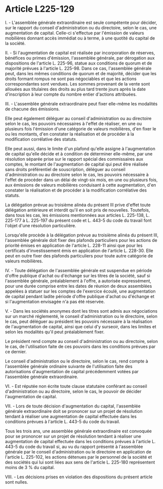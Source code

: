 # Article L225-129

I. - L'assemblée générale extraordinaire est seule compétente pour décider, sur le rapport du conseil d'administration ou du directoire, selon le cas, une augmentation de capital. Celle-ci s'effectue par l'émission de valeurs mobilières donnant accès immédiat ou à terme, à une quotité du capital de la société.

II. - Si l'augmentation de capital est réalisée par incorporation de réserves, bénéfices ou primes d'émission, l'assemblée générale, par dérogation aux dispositions de l'article L. 225-96, statue aux conditions de quorum et de majorité prévues à l'article L. 225-98. Dans ce cas, l'assemblée générale peut, dans les mêmes conditions de quorum et de majorité, décider que les droits formant rompus ne sont pas négociables et que les actions correspondantes sont vendues. Les sommes provenant de la vente sont allouées aux titulaires des droits au plus tard trente jours après la date d'inscription à leur compte du nombre entier d'actions attribuées.

III. - L'assemblée générale extraordinaire peut fixer elle-même les modalités de chacune des émissions.

Elle peut également déléguer au conseil d'administration ou au directoire selon le cas, les pouvoirs nécessaires à l'effet de réaliser, en une ou plusieurs fois l'émission d'une catégorie de valeurs mobilières, d'en fixer le ou les montants, d'en constater la réalisation et de procéder à la modification corrélative des statuts.

Elle peut aussi, dans le limite d'un plafond qu'elle assigne à l'augmentation de capital qu'elle décide et à condition de déterminer elle-même, par une résolution séparée prise sur le rapport spécial des commissaires aux comptes, le montant de l'augmentation de capital qui peut être réalisée sans droits préférentiel de souscription, déléguer au conseil d'administration ou au directoire selon le cas, les pouvoirs nécessaire à l'effet de procéder dans un délai de vingt-six mois, en une ou plusieurs fois, aux émissions de valeurs mobilières conduisant à cette augmentation, d'en constater la réalisation et de procéder à la modification corrélative des statuts.

La délégation prévue au troisième alinéa du présent III prive d'effet toute délégation antérieure et interdit qu'il en soit pris de nouvelles. Toutefois, dans tous les cas, les émissions mentionnées aux articles L. 225-138, L. 225-177 à L. 225-197 du présent code et L. 443-5 du code du travail font l'objet d'une résolution particulière.

Lorsqu'elle procède à la délégation prévue au troisième alinéa du présent III, l'assemblée générale doit fixer des plafonds particuliers pour les actions de priorité émises en application de l'article L. 228-11 ainsi que pour les certificats d'investissement émis en application de l'article L. 228-30. Elle peut en outre fixer des plafonds particuliers pour toute autre catégorie de valeurs mobilières.

IV. - Toute délégation de l'assemblée générale est suspendue en période d'offre publique d'achat ou d'échange sur les titres de la société, sauf si l'assemblée générale, préalablement à l'offre, a autorisée expressément, pour une durée comprise entre les dates de réunion de deux assemblées appelées à statuer sur les comptes de l'exercice écoulé, une augmentation de capital pendant ladite période d'offre publique d'achat ou d'échange et si l'augmentation envisagée n'a pas été réservée.

V. - Dans les sociétés anonymes dont les titres sont admis aux négociations sur un marché réglementé, le conseil d'administration ou le directoire, selon le cas, peut déléguer au président les pouvoirs nécessaire à la réalisation de l'augmentation de capital, ainsi que celui d'y surseoir, dans les limites et selon les modalités qu'il peut préalablement fixer.

Le président rend compte au conseil d'administration ou au directoire, selon le cas, de l'utilisation faite de ces pouvoirs dans les conditions prévues par ce dernier.

Le conseil d'administration ou le directoire, selon le cas, rend compte à l'assemblée générale ordinaire suivante de l'utilisation faite des autorisations d'augmentation de capital précédemment votées par l'assemblée générale extraordinaire.

VI. - Est réputée non écrite toute clause statutaire conférant au conseil d'administration ou au directoire, selon le cas, le pouvoir de décider l'augmentation de capital.

VII. - Lors de toute décision d'augmentation du capital, l'assemblée générale extraordinaire doit se prononcer sur un projet de résolution tendant à réaliser une augmentation de capital effectuée dans les conditions prévues à l'article L. 443-5 du code du travail.

Tous les trois ans, une assemblée générale extraordinaire est convoquée pour se prononcer sur un projet de résolution tendant à réaliser une augmentation de capital effectuée dans les conditions prévues à l'article L. 443-5 du code du travail si, au vu du rapport présenté à l'assemblée générale par le conseil d'administration ou le directoire en application de l'article L. 225-102, les actions détenues par le personnel de la société et des sociétés qui lui sont liées aux sens de l'article L. 225-180 représentent moins de 3 % du capital.

VIII. - Les décisions prises en violation des dispositions du présent article sont nulles.
